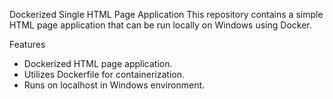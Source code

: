 Dockerized Single HTML Page Application
This repository contains a simple HTML page application that can be run locally on Windows using Docker.

Features
- Dockerized HTML page application.
- Utilizes Dockerfile for containerization.
- Runs on localhost in Windows environment.

